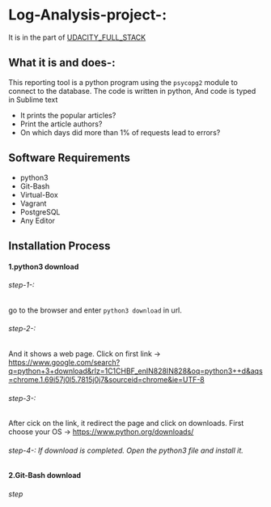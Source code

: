 # Log-Analysis-project-:
It is in the part of [UDACITY_FULL_STACK](https://in.udacity.com/course/full-stack-web-developer-nanodegree--nd004)
## What it is and does-:
This reporting tool is a python program using the `psycopg2` module to connect to the database. 
The code is written in python, And code is typed in Sublime text

 * It prints the popular articles?
 * Print the article authors?
 * On which days did more than 1% of requests lead to errors?
 
 ## Software Requirements
 * python3
 * Git-Bash
 * Virtual-Box
 * Vagrant
 * PostgreSQL
 * Any Editor

## Installation Process
 #### 1.python3 download
 ###### step-1-:
 go to the browser and enter `python3 download` in url.
 ###### step-2-:
 And it shows a web page. Click on first link -> https://www.google.com/search?q=python+3+download&rlz=1C1CHBF_enIN828IN828&oq=python3++d&aqs=chrome.1.69i57j0l5.7815j0j7&sourceid=chrome&ie=UTF-8
 ###### step-3-:
 After cick on the link, it redirect the page and click on downloads. First choose your OS -> https://www.python.org/downloads/
 ###### step-4-: If download is completed. Open the python3 file and install it.

 #### 2.Git-Bash download
 ###### step